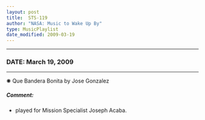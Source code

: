 ```yaml
---
layout: post
title:  STS-119
author: "NASA: Music to Wake Up By"
type: MusicPlaylist
date_modified: 2009-03-19
---
```


----
### DATE: March 19, 2009
----
✺ Que Bandera Bonita by Jose Gonzalez

##### Comment:
* played for Mission Specialist Joseph Acaba.
